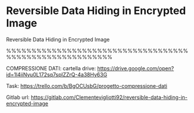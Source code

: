 # Reversible Data Hiding in Encrypted Image

Reversible Data Hiding in Encrypted Image



%%%%%%%%%%%%%%%%%%%%%%%%%%%%%%%%%%%%%%%%%%%%%%%%%%%%%%%%%

COMPRESSIONE DATI:
cartella drive: https://drive.google.com/open?id=1l4iiNyu0L172sq7spIZZrQ-4a38Hy63G

Task: https://trello.com/b/BgOCUsbG/progetto-compressione-dati

Gitlab url: https://gitlab.com/Clementevigliotti92/reversible-data-hiding-in-encrypted-image